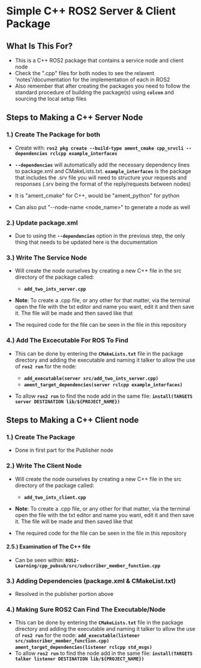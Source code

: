 
# **Simple C++ ROS2 Server & Client Package**

## What Is This For?

- This is a C++ ROS2 package that contains a service node and client node
- Check the ".cpp" files for both nodes to see the relavent 'notes'/documentation for the implementation of each in ROS2
- Also remember that after creating the packages you need to follow the standard procedure of building the package(s) using **`colcon`** and sourcing the local setup files

## Steps to Making a C++ Server Node

### **1.) Create The Package for both**
- Create with: **`ros2 pkg create --build-type ament_cmake cpp_srvcli --dependencies rclcpp example_interfaces`**

- **`--dependencies`** will automatically add the necessary dependency lines to package.xml and CMakeLists.txt. **`example_interfaces`** is the package that includes the .srv file you will need to structure your requests and responses (.srv being the format of the reply/requests between nodes)
- It is "ament_cmake" for C++, would be "ament_python" for python
- Can also put "--node-name <node_name>" to generate a node as well

### **2.) Update package.xml**
- Due to using the **`--dependencies`** option in the previous step, the only thing that needs to be updated here is the documentation


### **3.) Write The Service Node**
- Will create the node ourselves by creating a new C++ file in the src directory of the package called:

  - **`add_two_ints_server.cpp`** 

- **Note**: To create a .cpp file, or any other for that matter, via the terminal open the file with the txt editor and name you want, edit it and then save it. The file will be made and then saved like that
- The required code for the file can be seen in the file in this repository


### **4.) Add The Excecutable For ROS To Find**
- This can be done by entering the **`CMakeLists.txt`** file in the package directory and adding the executable and naming it talker to allow the use of **`ros2 run`** for the node:

  - **`add_executable(server src/add_two_ints_server.cpp)`**
  - **`ament_target_dependencies(server rclcpp example_interfaces)`**
  
- To allow **`ros2 run`** to find the node add in the same file:
  **`install(TARGETS
  server
  DESTINATION lib/${PROJECT_NAME})`**


## Steps to Making a C++ Client node

### **1.) Create The Package**
- Done in first part for the Publisher node

### **2.) Write The Client Node**
- Will create the node ourselves by creating a new C++ file in the src directory of the package called:

  - **`add_two_ints_client.cpp`** 

- **Note**: To create a .cpp file, or any other for that matter, via the terminal open the file with the txt editor and name you want, edit it and then save it. The file will be made and then saved like that
- The required code for the file can be seen in the file in this repository


#### **2.5.) Examination of The C++ file**
- Can be seen within: **`ROS2-Learning/cpp_pubsub/src/subscriber_member_function.cpp`**


### **3.) Adding Dependencies (package.xml & CMakeList.txt)**
-  Resolved in the publisher portion above

### **4.) Making Sure ROS2 Can Find The Executable/Node**
- This can be done by entering the **`CMakeLists.txt`** file in the package directory and adding the executable and naming it talker to allow the use of **`ros2 run`** for the node:
**`add_executable(listener src/subscriber_member_function.cpp)`**
**`ament_target_dependencies(listener rclcpp std_msgs)`**
- To allow **`ros2 run`** to find the node add in the same file:
  **`install(TARGETS
  talker
  listener
  DESTINATION lib/${PROJECT_NAME})`**
  
  
  

  
